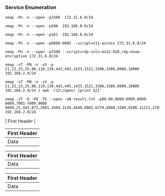 

### Service Enumeration
```
nmap -Pn -n --open -p3389  172.31.6.0/24

nmap -Pn -n --open -p500  192.168.0.0/24

nmap -Pn -n --open -p161  192.168.0.0/24

nmap -Pn -n --open -p6000-6005 --script=x11-access 172.31.6.0/24 

nmap -Pn -n --open -p3389 --script=rdp-vuln-ms12-020,rdp-enum-encryption 172.31.6.0/24

nmap -sT -PN -n -sV -p 21,22,23,25,80,110,139,443,445,1433,1521,3306,3389,8080,10000 192.168.2.9/24

nmap -sT -PN -n -sV -p 21,22,23,25,80,110,139,443,445,1433,1521,3306,3389,8080,10000 192.168.2.9/24 | awk '/22\/open/ {print $2}'

nmap -sT -O -P0 -T5 --open -oN result.txt -p80-89,8080-8099,8000-8009,7001-7009,9000 9099,21,443,873,2601,2604,3128,4440,6082,6379,8888,3389,9200,11211,27017,28017,389,8443,4848,8649,995,9440,9871,2222,2082,3311,18100,9956,1433,3306,1900,49705,50030,7778,5432,7080,5900,50070,5000,5560,10000 192.168.2.0/24
```
| First Header  |



| First Header  |
| ------------- |
| Data |

| First Header  |
| ------------- |
| Data |

| First Header  |
| ------------- |
| Data |
